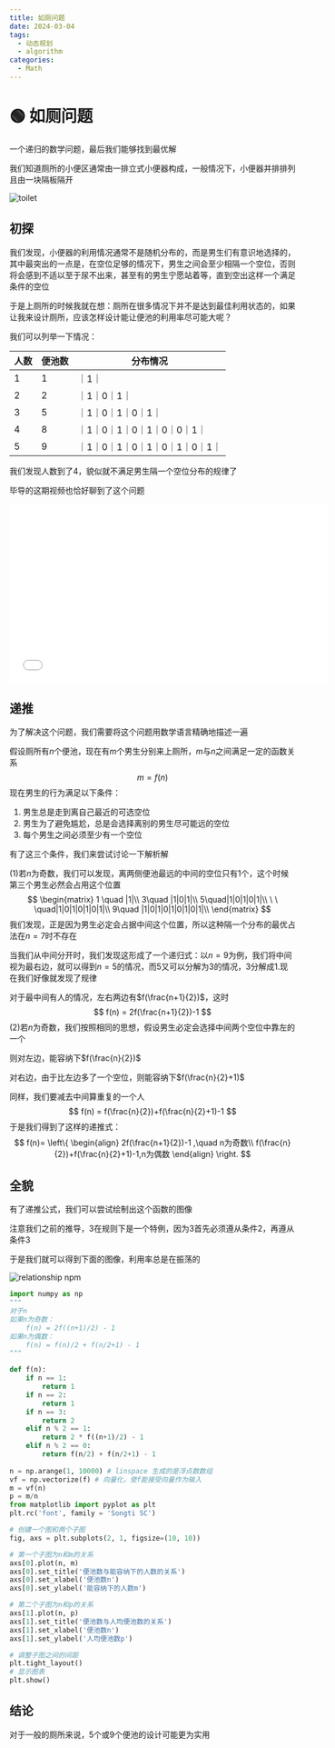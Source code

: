 ```yaml
---
title: 如厕问题
date: 2024-03-04
tags: 
  - 动态规划
  - algorithm
categories: 
  - Math
---
```


# 🟢 如厕问题

一个递归的数学问题，最后我们能够找到最优解

<!-- more -->

我们知道厕所的小便区通常由一排立式小便器构成，一般情况下，小便器并排排列且由一块隔板隔开

![toilet](https://mdstore.oss-cn-beijing.aliyuncs.com/markdown/toilet.png)

## 初探

我们发现，小便器的利用情况通常不是随机分布的，而是男生们有意识地选择的，其中最突出的一点是，在空位足够的情况下，男生之间会至少相隔一个空位，否则将会感到不适以至于尿不出来，甚至有的男生宁愿站着等，直到空出这样一个满足条件的空位

于是上厕所的时候我就在想：厕所在很多情况下并不是达到最佳利用状态的，如果让我来设计厕所，应该怎样设计能让便池的利用率尽可能大呢？

我们可以列举一下情况：

| 人数 | 便池数 | 分布情况                      |
| ---- | ------ | ----------------------------- |
| 1    | 1      | ｜1｜                         |
| 2    | 2      | ｜1｜0｜1｜                   |
| 3    | 5      | ｜1｜0｜1｜0｜1｜             |
| 4    | 8      | ｜1｜0｜1｜0｜1｜0｜0｜1｜    |
| 5    | 9      | ｜1｜0｜1｜0｜1｜0｜1｜0｜1｜ |

我们发现人数到了4，貌似就不满足男生隔一个空位分布的规律了

毕导的这期视频也恰好聊到了这个问题

<center><iframe width="560" height="315" src="//player.bilibili.com/player.html?aid=926593567&bvid=BV1RT4y1j7pP&cid=218140360&p=1&autoplay=0&muted=true" scrolling="no" border="0" frameborder="no" framespacing="0" allowfullscreen="true"> </iframe></center>

## 递推

为了解决这个问题，我们需要将这个问题用数学语言精确地描述一遍

假设厕所有$n$个便池，现在有$m$个男生分别来上厕所，$m$与$n$之间满足一定的函数关系
$$
m = f(n)
$$
现在男生的行为满足以下条件：

1. 男生总是走到离自己最近的可选空位
2. 男生为了避免尴尬，总是会选择离别的男生尽可能远的空位
3. 每个男生之间必须至少有一个空位

有了这三个条件，我们来尝试讨论一下解析解

(1)若$n$为奇数，我们可以发现，离两侧便池最远的中间的空位只有1个，这个时候第三个男生必然会占用这个位置
$$
\begin{matrix}
1 \quad |1|\\
3\quad |1|0|1|\\
5\quad|1|0|1|0|1|\\
\ \ \quad|1|0|1|0|1|0|1|\\
9\quad |1|0|1|0|1|0|1|0|1|\\
\end{matrix}
$$
我们发现，正是因为男生必定会占据中间这个位置，所以这种隔一个分布的最优占法在$n=7$时不存在

当我们从中间分开时，我们发现这形成了一个递归式：以$n=9$为例，我们将中间视为最右边，就可以得到$n=5$的情况，而5又可以分解为3的情况，3分解成1.现在我们好像就发现了规律

对于最中间有人的情况，左右两边有$f(\frac{n+1}{2})$，这时
$$
f(n) = 2f(\frac{n+1}{2})-1
$$
(2)若$n$为奇数，我们按照相同的思想，假设男生必定会选择中间两个空位中靠左的一个

则对左边，能容纳下$f(\frac{n}{2})$

对右边，由于比左边多了一个空位，则能容纳下$f(\frac{n}{2}+1)$

同样，我们要减去中间算重复的一个人
$$
f(n) = f(\frac{n}{2})+f(\frac{n}{2}+1)-1
$$
于是我们得到了这样的递推式：
$$
f(n)=
\left\{
\begin{align}
2f(\frac{n+1}{2})-1  ,\quad n为奇数\\
f(\frac{n}{2})+f(\frac{n}{2}+1)-1,n为偶数
\end{align}
\right.
$$

## 全貌

有了递推公式，我们可以尝试绘制出这个函数的图像

注意我们之前的推导，3在规则下是一个特例，因为3首先必须遵从条件2，再遵从条件3

于是我们就可以得到下面的图像，利用率总是在振荡的

![relationship npm](https://mdstore.oss-cn-beijing.aliyuncs.com/markdown/relationship%20npm.png)

```python
import numpy as np
"""
对于n
如果n为奇数：
    f(n) = 2f((n+1)/2) - 1
如果n为偶数：
    f(n) = f(n)/2 + f(n/2+1) - 1
"""

def f(n):
    if n == 1:
        return 1
    if n == 2:
        return 1
    if n == 3:
        return 2
    elif n % 2 == 1:
        return 2 * f((n+1)/2) - 1
    elif n % 2 == 0:
        return f(n/2) + f(n/2+1) - 1
    
n = np.arange(1, 10000) # linspace 生成的是浮点数数组
vf = np.vectorize(f) # 向量化，使f能接受向量作为输入
m = vf(n)
p = m/n
from matplotlib import pyplot as plt
plt.rc('font', family = 'Songti SC')

# 创建一个图和两个子图
fig, axs = plt.subplots(2, 1, figsize=(10, 10))

# 第一个子图为n和m的关系
axs[0].plot(n, m)
axs[0].set_title('便池数与能容纳下的人数的关系')
axs[0].set_xlabel('便池数n')
axs[0].set_ylabel('能容纳下的人数m')

# 第二个子图为n和p的关系
axs[1].plot(n, p)
axs[1].set_title('便池数与人均便池数的关系')
axs[1].set_xlabel('便池数n')
axs[1].set_ylabel('人均便池数p')

# 调整子图之间的间距
plt.tight_layout()
# 显示图表
plt.show()
```

## 结论

对于一般的厕所来说，5个或9个便池的设计可能更为实用
